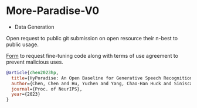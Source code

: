 # More-Paradise-V0

- Data Generation

Open request to public git submission on open resource their n-best to public usage. 

[Form](https://forms.gle/8p4TVbZXbfHPtqaQA) to request fine-tuning code along with terms of use agreement to prevent malicious uses.

```bib
@article{chen2023hp,
  title={HyPoradise: An Open Baseline for Generative Speech Recognition with Large Language Models},
  author={Chen, Chen and Hu, Yuchen and Yang, Chao-Han Huck and Siniscalchi, Sabato Marco and Chen, Pin-Yu and Chng, Eng Siong},
  journal={Proc. of NeurIPS},
  year={2023}
}
```

